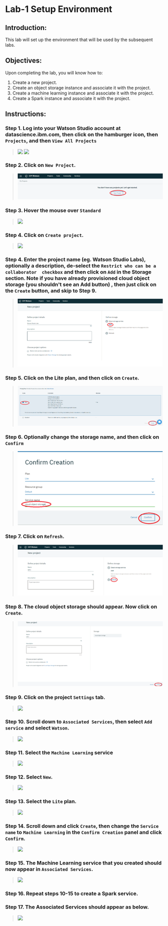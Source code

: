 # Lab-1 Setup Environment
 
## Introduction:

This lab will set up the environment that will be used by the subsequent labs. 

## Objectives:

Upon completing the lab, you will know how to:

1. Create a new project. 
1. Create an object storage instance and associate it with the project. 
1. Create a machine learning instance and associate it with the project. 
1. Create a Spark instance and associate it with the project. 

## Instructions:

### Step 1.  Log into your Watson Studio account at datascience.ibm.com, then click on the hamburger icon, then `Projects`, and then `View All Projects`
> <img src="https://github.com/bleonardb3/DS_POT_02-07/blob/master/images/Navigation%20Selection.png"/>
> <img src="https://github.com/bleonardb3/DS_POT_02-07/blob/master/images/ViewAllProjects.png"/>


### Step 2.  Click on `New Project`. 
> <img src="https://github.com/bleonardb3/ThinkGov/blob/master/Images/Select%20New%20Project.png"/>

### Step 3. Hover the mouse over `Standard` 
> <img src="https://github.com/bleonardb3/ML_POT_03-27/blob/master/images/HoverMouseOverStandard.png"/>

### Step 4. Click on `Create project`. 
> <img src="https://github.com/bleonardb3/ML_POT_03-27/blob/master/images/CreateStandardProject.png"/>


### Step 4. Enter the project name (eg. Watson Studio Labs), optionally a description, de-select the `Restrict who can be a collaborator  checkbox` and then click on `Add` in the Storage section. Note if you have already provisioned cloud object storage (you shouldn't see an Add button) , then just click on the `Create` button, and skip to Step 9. 

> <img src="https://github.com/bleonardb3/ThinkGov/blob/master/Images/New%20Project%20Panel%20-%20Add%20Storage.png"/>

### Step 5. Click on the Lite plan, and then click on `Create`. 

> <img src="https://github.com/bleonardb3/ThinkGov/blob/master/Images/Create%20Object%20Storage.png"/>

### Step 6. Optionally change the storage name, and then click on `Confirm`

> <img src="https://github.com/bleonardb3/ThinkGov/blob/master/Images/Confirm%20Creation.png"/>

### Step 7. Click on `Refresh`. 

> <img src="https://github.com/bleonardb3/ThinkGov/blob/master/Images/Click%20Refresh.png"/>

### Step 8.  The cloud object storage should appear. Now click on `Create`. 

> <img src="https://github.com/bleonardb3/ThinkGov/blob/master/Images/Click%20Project%20Create.png"/>

### Step 9.  Click on the project `Settings` tab.

> <img src="https://github.com/bleonardb3/ML-POT/blob/master/Lab-1/images/Select%20Settings.png"/>

### Step 10. Scroll down to `Associated Services`, then select `Add service` and select `Watson`.

> <img src="https://github.com/bleonardb3/WatsonStudio/blob/master/images/SelectWatsonService.png"/>

### Step 11. Select the `Machine Learning` service 

> <img src="https://github.com/bleonardb3/WatsonStudio/blob/master/images/SelectMachineLearningService.png"/>

### Step 12. Select `New`.

> <img src="https://github.com/bleonardb3/ML-POT/blob/master/Lab-1/images/Select%20New%20Service.png"/>

### Step 13. Select the `Lite` plan. 

> <img src="https://github.com/bleonardb3/ML-POT/blob/master/Lab-1/images/Select%20Lite%20ML.png"/>

### Step 14. Scroll down and click `Create`, then change the `Service name` to `Machine Learning` in the `Confirm Creation` panel and click `Confirm`.  

> <img src="https://github.com/bleonardb3/WatsonStudio/blob/master/images/ConfirmMachineLearningCreation.png"/>

### Step 15. The Machine Learning service that you created should now appear in `Associated Services`. 

> <img src="https://github.com/bleonardb3/ML-POT/blob/master/Lab-1/images/See%20ML%20in%20Associated%20Services..png"/>

### Step 16. Repeat steps 10-15 to create a Spark service. 

### Step 17. The Associated Services should appear as below. 

> <img src="https://github.com/bleonardb3/ThinkGov2019/blob/master/Lab-1/images/AssociatedServices.png"/>


